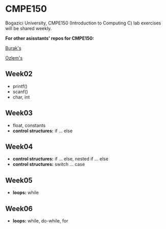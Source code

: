 # CMPE150
Bogazici University, CMPE150 (Introduction to Computing C) lab exercises will be shared weekly.

**For other asisstants' repos for CMPE150:**

[Burak's](https://github.com/suyunu/c-notes)

[Ozlem's](https://github.com/ozlemsalehi/cmpe150)

## Week02
  
  * printf()
  * scanf()
  * char, int

## Week03

  * float, constants
  * **control structures:** if ... else

## Week04

  * **control structures:** if ... else, nested if ... else
  * **control structures:** switch ... case
  
  
 ## Week05

  * **loops:** while
  
 ## Week06

  * **loops:** while, do-while, for

  
